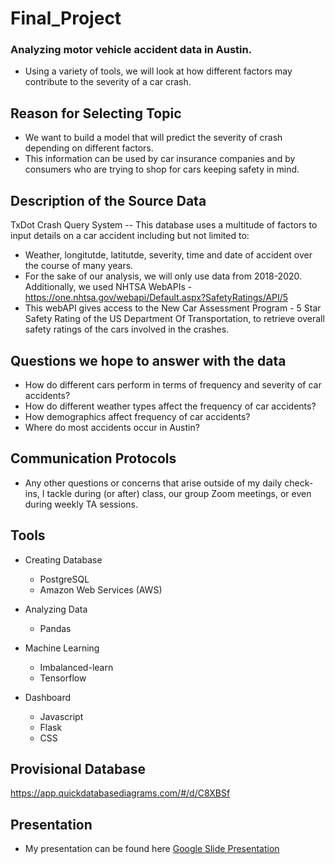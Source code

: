 # Final_Project

### Analyzing motor vehicle accident data in Austin.
- Using a variety of tools, we will look at how different factors may contribute to the severity of a car crash.

## Reason for Selecting Topic
- We want to build a model that will predict the severity of crash depending on different factors. 
- This information can be used by car insurance companies and by consumers who are trying to shop for cars keeping safety in mind.

## Description of the Source Data
TxDot Crash Query System -- This database uses a multitude of factors to input details on a car accident including but not limited to:
- Weather, longitutde, latitutde, severity, time and date of accident over the course of many years. 
- For the sake of our analysis, we will only use data from 2018-2020.
Additionally, we used NHTSA WebAPIs - https://one.nhtsa.gov/webapi/Default.aspx?SafetyRatings/API/5
- This webAPI gives access to the New Car Assessment Program - 5 Star Safety Rating of the US Department Of Transportation, to retrieve overall safety ratings of the cars involved in the crashes.

## Questions we hope to answer with the data
- How do different cars perform in terms of frequency and severity of car accidents?
- How do different weather types affect the frequency of car accidents?
- How demographics affect frequency of car accidents?
- Where do most accidents occur in Austin?

## Communication Protocols
-  Any other questions or concerns that arise outside of my daily check-ins, I tackle during (or after) class, our group Zoom meetings, or even during weekly TA sessions.

## Tools
- Creating Database
    - PostgreSQL
    - Amazon Web Services (AWS)

- Analyzing Data
    - Pandas
- Machine Learning
    - Imbalanced-learn
    - Tensorflow
- Dashboard
    - Javascript
    - Flask
    - CSS

## Provisional Database
https://app.quickdatabasediagrams.com/#/d/C8XBSf

## Presentation
- My presentation can be found here [Google Slide Presentation](https://docs.google.com/presentation/d/1L4druVSpZPPmJu9Y5_xuQHMjc9uxpaxPkGMytEVdTJE/edit#slide=id.p)

